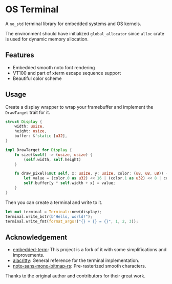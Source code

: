 # OS Terminal

A `no_std` terminal library for embedded systems and OS kernels.

The environment should have initialized `global_allocator` since `alloc` crate is used for dynamic memory allocation.

## Features

- Embedded smooth noto font rendering
- VT100 and part of xterm escape sequence support
- Beautiful color scheme

## Usage

Create a display wrapper to wrap your framebuffer and implement the `DrawTarget` trait for it.

```rust
struct Display {
    width: usize,
    height: usize,
    buffer: &'static [u32],
}

impl DrawTarget for Display {
    fn size(&self) -> (usize, usize) {
        (self.width, self.height)
    }

    fn draw_pixel(&mut self, x: usize, y: usize, color: (u8, u8, u8)) {
        let value = (color.0 as u32) << 16 | (color.1 as u32) << 8 | color.2 as u32;
        self.buffer[y * self.width + x] = value;
    }
}
```

Then you can create a terminal and write to it.

```rust
let mut terminal = Terminal::new(display);
terminal.write_bstr(b"Hello, world!");
terminal.write_fmt(format_args!("{} + {} = {}", 1, 2, 3));
```

## Acknowledgement

- [embedded-term](https://github.com/rcore-os/embedded-term): This project is a fork of it with some simplifications and improvements.
- [alacritty](https://github.com/CyberFlameGO/alacritty): General reference for the terminal implementation.
- [noto-sans-mono-bitmap-rs](https://github.com/phip1611/noto-sans-mono-bitmap-rs): Pre-rasterized smooth characters.

Thanks to the original author and contributors for their great work.
